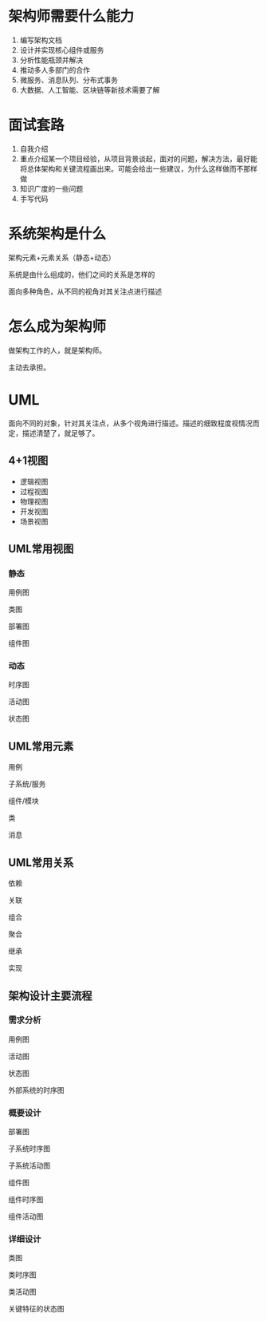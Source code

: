 # 架构师需要什么能力

1. 编写架构文档
2. 设计并实现核心组件或服务
3. 分析性能瓶颈并解决
4. 推动多人多部门的合作
5. 微服务、消息队列、分布式事务
6. 大数据、人工智能、区块链等新技术需要了解

# 面试套路

1. 自我介绍
2. 重点介绍某一个项目经验，从项目背景谈起，面对的问题，解决方法，最好能将总体架构和关键流程画出来。可能会给出一些建议，为什么这样做而不那样做
3. 知识广度的一些问题
4. 手写代码

# 系统架构是什么

架构元素+元素关系（静态+动态）

系统是由什么组成的，他们之间的关系是怎样的

面向多种角色，从不同的视角对其关注点进行描述

# 怎么成为架构师

做架构工作的人，就是架构师。

主动去承担。

# UML

面向不同的对象，针对其关注点，从多个视角进行描述。描述的细致程度视情况而定，描述清楚了，就足够了。

## 4+1视图

* 逻辑视图
* 过程视图
* 物理视图
* 开发视图
* 场景视图

## UML常用视图

### 静态

用例图

类图

部署图

组件图

### 动态

时序图

活动图

状态图

## UML常用元素

用例

子系统/服务

组件/模块

类

消息

## UML常用关系

依赖

关联

组合

聚合

继承

实现

## 架构设计主要流程

### 需求分析

用例图

活动图

状态图

外部系统的时序图

### 概要设计

部署图

子系统时序图

子系统活动图

组件图

组件时序图

组件活动图

### 详细设计

类图

类时序图

类活动图

关键特征的状态图
